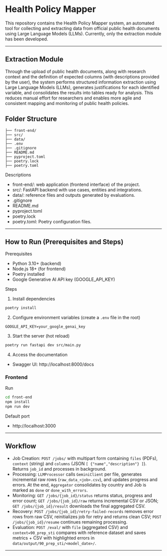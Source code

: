 # Health Policy Mapper

This repository contains the Health Policy Mapper system, an automated tool for collecting and extracting data from official public health documents using Large Language Models (LLMs). Currently, only the extraction module has been developed.

---

## Extraction Module
Through the upload of public health documents, along with research context and the definition of expected columns (with descriptions provided by the user), the system performs structured information extraction using Large Language Models (LLMs), generates justifications for each identified variable, and consolidates the results into tables ready for analysis. This reduces manual effort for researchers and enables more agile and consistent mapping and monitoring of public health policies.

## Folder Structure

```
├── front-end/
├── src/
├── data/
├── .env
├── .gitignore
├── README.md
├── pyproject.toml
├── poetry.lock
├── poetry.toml
```

Descriptions
- front-end/: web application (frontend interface) of the project.
- src/: FastAPI backend with use cases, entities and integrations.
- data/: reference files and outputs generated by evaluations.
- .gitignore
- README.md
- pyproject.toml
- poetry.lock
- poetry.toml: Poetry configuration files.

---

## How to Run (Prerequisites and Steps)

Prerequisites
- Python 3.10+ (backend)
- Node.js 18+ (for frontend)
- Poetry installed
- Google Generative AI API key (GOOGLE_API_KEY)

Steps
1) Install dependencies
```bash
poetry install
```

2) Configure environment variables (create a `.env` file in the root)
```env
GOOGLE_API_KEY=your_google_genai_key
```

3) Start the server (hot reload)
```bash
poetry run fastapi dev src/main.py
```

4) Access the documentation
- Swagger UI: http://localhost:8000/docs

### Frontend

Run
```bash
cd front-end
npm install
npm run dev
```

Default port
- http://localhost:3000

---

## Workflow

- Job Creation: `POST /jobs/` with multipart form containing `files` (PDFs), `context` (string) and `columns` (JSON `[ {"name","description"} ]`). Returns `job_id` and processes in background.
- Processing: `LLMProcessor` calls `GeminiClient` per file, generates incremental raw rows (`raw_data_<job>.csv`), and updates progress and errors. At the end, `Aggregator` consolidates by country and Job is marked as `done` or `done_with_errors`.
- Monitoring: `GET /jobs/{job_id}/status` returns status, progress and error count; `GET /jobs/{job_id}/raw` returns incremental CSV or JSON; `GET /jobs/{job_id}/result` downloads the final aggregated CSV.
- Recovery: `POST /jobs/{job_id}/retry-failed-records` removes error rows from raw CSV, reinitializes job for retry and returns clean CSV; `POST /jobs/{job_id}/resume` continues remaining processing.
- Evaluation: `POST /eval/` with `file` (aggregated CSV) and `context=90_prep_sti` compares with reference dataset and saves metrics + CSV with highlighted errors in `data/output/90_prep_sti/<model_date>/`.

---
